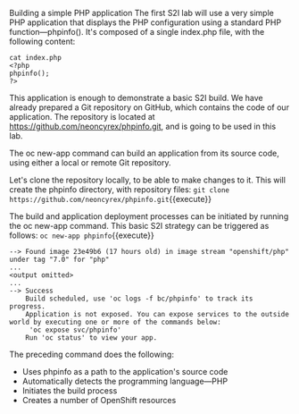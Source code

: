 Building a simple PHP application
The first S2I lab will use a very simple PHP application that displays the PHP configuration using a standard PHP function—phpinfo(). It's composed of a single index.php file, with the following content:


```
cat index.php
<?php
phpinfo();
?>
```

This application is enough to demonstrate a basic S2I build. We have already prepared a Git repository on GitHub, which contains the code of our application. The repository is located at https://github.com/neoncyrex/phpinfo.git, and is going to be used in this lab.


The oc new-app command can build an application from its source code, using either a local or remote Git repository.

Let's clone the repository locally, to be able to make changes to it. This will create the phpinfo directory, with repository files:
`git clone https://github.com/neoncyrex/phpinfo.git`{{execute}}



The build and application deployment processes can be initiated by running the oc new-app command. This basic S2I strategy can be triggered as follows:
`oc new-app phpinfo`{{execute}}


```
--> Found image 23e49b6 (17 hours old) in image stream "openshift/php" under tag "7.0" for "php"
...
<output omitted>
...
--> Success
    Build scheduled, use 'oc logs -f bc/phpinfo' to track its progress.
    Application is not exposed. You can expose services to the outside world by executing one or more of the commands below:
     'oc expose svc/phpinfo'
    Run 'oc status' to view your app.
```

The preceding command does the following:

- Uses phpinfo as a path to the application's source code
- Automatically detects the programming language—PHP
- Initiates the build process
- Creates a number of OpenShift resources